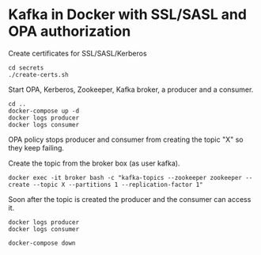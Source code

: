 Kafka in Docker with SSL/SASL and OPA authorization
===

Create certificates for SSL/SASL/Kerberos

    cd secrets
    ./create-certs.sh

Start OPA, Kerberos, Zookeeper, Kafka broker, a producer and a consumer.

    cd ..
    docker-compose up -d
    docker logs producer
    docker logs consumer

OPA policy stops producer and consumer from creating the topic "X" so they keep failing.

Create the topic from the broker box (as user kafka).

    docker exec -it broker bash -c "kafka-topics --zookeeper zookeeper --create --topic X --partitions 1 --replication-factor 1"

Soon after the topic is created the producer and the consumer can access it.

    docker logs producer
    docker logs consumer

    docker-compose down
